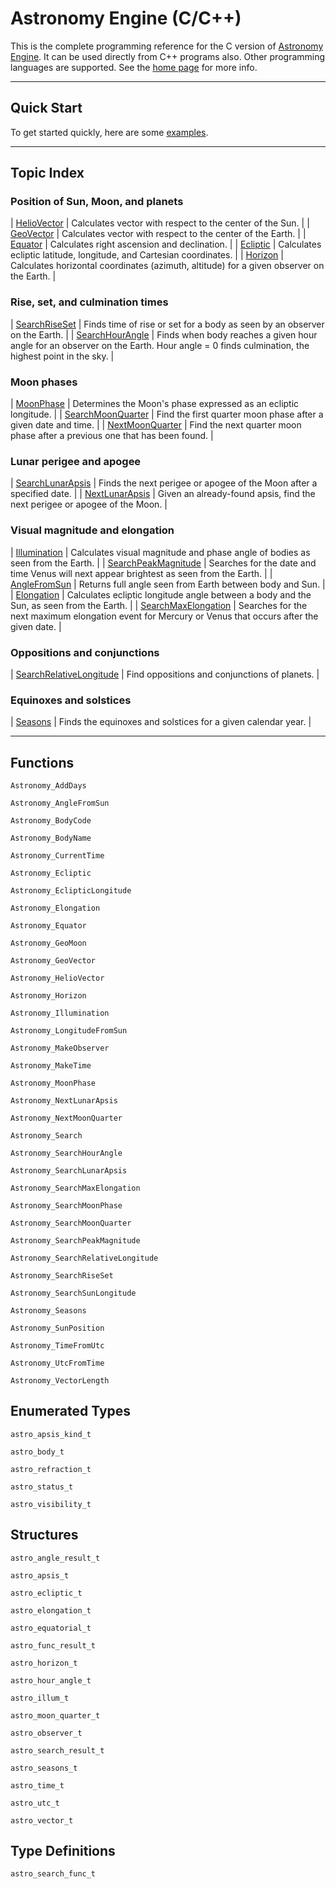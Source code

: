 # Astronomy Engine (C/C++)

This is the complete programming reference for the C version of 
[Astronomy Engine](../../). It can be used directly from C++ programs also.
Other programming languages are supported. See the [home page](../../) for more info.

---

## Quick Start
To get started quickly, here are some [examples](../../demo/c/).

---

## Topic Index

### Position of Sun, Moon, and planets

| [HelioVector](#Astronomy_HelioVector) | Calculates vector with respect to the center of the Sun. |
| [GeoVector](#Astronomy_GeoVector)     | Calculates vector with respect to the center of the Earth. |
| [Equator](#Astronomy_Equator)         | Calculates right ascension and declination. |
| [Ecliptic](#Astronomy_Ecliptic)       | Calculates ecliptic latitude, longitude, and Cartesian coordinates. |
| [Horizon](#Astronomy_Horizon)         | Calculates horizontal coordinates (azimuth, altitude) for a given observer on the Earth. |

### Rise, set, and culmination times

| [SearchRiseSet](#Astronomy_SearchRiseSet) | Finds time of rise or set for a body as seen by an observer on the Earth. |
| [SearchHourAngle](#Astronomy_SearchHourAngle) | Finds when body reaches a given hour angle for an observer on the Earth. Hour angle = 0 finds culmination, the highest point in the sky. |

### Moon phases

| [MoonPhase](#Astronomy_MoonPhase) | Determines the Moon's phase expressed as an ecliptic longitude. |
| [SearchMoonQuarter](#Astronomy_SearchMoonQuarter) | Find the first quarter moon phase after a given date and time. |
| [NextMoonQuarter](#Astronomy_NextMoonQuarter) | Find the next quarter moon phase after a previous one that has been found. |

### Lunar perigee and apogee

| [SearchLunarApsis](#Astronomy_SearchLunarApsis) | Finds the next perigee or apogee of the Moon after a specified date. |
| [NextLunarApsis](#Astronomy_NextLunarApsis) | Given an already-found apsis, find the next perigee or apogee of the Moon. |

### Visual magnitude and elongation

| [Illumination](#Astronomy_Illumination) | Calculates visual magnitude and phase angle of bodies as seen from the Earth. |
| [SearchPeakMagnitude](#Astronomy_SearchPeakMagnitude) | Searches for the date and time Venus will next appear brightest as seen from the Earth. |
| [AngleFromSun](#Astronomy_AngleFromSun) | Returns full angle seen from Earth between body and Sun. |
| [Elongation](#Astronomy_Elongation) | Calculates ecliptic longitude angle between a body and the Sun, as seen from the Earth. |
| [SearchMaxElongation](#Astronomy_SearchMaxElongation) | Searches for the next maximum elongation event for Mercury or Venus that occurs after the given date. |

### Oppositions and conjunctions

| [SearchRelativeLongitude](#Astronomy_SearchRelativeLongitude) | Find oppositions and conjunctions of planets. |

### Equinoxes and solstices

| [Seasons](#Astronomy_Seasons) | Finds the equinoxes and solstices for a given calendar year. |

---

## Functions

<a name="Astronomy_AddDays"></a>
`Astronomy_AddDays`

<a name="Astronomy_AngleFromSun"></a>
`Astronomy_AngleFromSun`

<a name="Astronomy_BodyCode"></a>
`Astronomy_BodyCode`

<a name="Astronomy_BodyName"></a>
`Astronomy_BodyName`

<a name="Astronomy_CurrentTime"></a>
`Astronomy_CurrentTime`

<a name="Astronomy_Ecliptic"></a>
`Astronomy_Ecliptic`

<a name="Astronomy_EclipticLongitude"></a>
`Astronomy_EclipticLongitude`

<a name="Astronomy_Elongation"></a>
`Astronomy_Elongation`

<a name="Astronomy_Equator"></a>
`Astronomy_Equator`

<a name="Astronomy_GeoMoon"></a>
`Astronomy_GeoMoon`

<a name="Astronomy_GeoVector"></a>
`Astronomy_GeoVector`

<a name="Astronomy_HelioVector"></a>
`Astronomy_HelioVector`

<a name="Astronomy_Horizon"></a>
`Astronomy_Horizon`

<a name="Astronomy_Illumination"></a>
`Astronomy_Illumination`

<a name="Astronomy_LongitudeFromSun"></a>
`Astronomy_LongitudeFromSun`

<a name="Astronomy_MakeObserver"></a>
`Astronomy_MakeObserver`

<a name="Astronomy_MakeTime"></a>
`Astronomy_MakeTime`

<a name="Astronomy_MoonPhase"></a>
`Astronomy_MoonPhase`

<a name="Astronomy_NextLunarApsis"></a>
`Astronomy_NextLunarApsis`

<a name="Astronomy_NextMoonQuarter"></a>
`Astronomy_NextMoonQuarter`

<a name="Astronomy_Search"></a>
`Astronomy_Search`

<a name="Astronomy_SearchHourAngle"></a>
`Astronomy_SearchHourAngle`

<a name="Astronomy_SearchLunarApsis"></a>
`Astronomy_SearchLunarApsis`

<a name="Astronomy_SearchMaxElongation"></a>
`Astronomy_SearchMaxElongation`

<a name="Astronomy_SearchMoonPhase"></a>
`Astronomy_SearchMoonPhase`

<a name="Astronomy_SearchMoonQuarter"></a>
`Astronomy_SearchMoonQuarter`

<a name="Astronomy_SearchPeakMagnitude"></a>
`Astronomy_SearchPeakMagnitude`

<a name="Astronomy_SearchRelativeLongitude"></a>
`Astronomy_SearchRelativeLongitude`

<a name="Astronomy_SearchRiseSet"></a>
`Astronomy_SearchRiseSet`

<a name="Astronomy_SearchSunLongitude"></a>
`Astronomy_SearchSunLongitude`

<a name="Astronomy_Seasons"></a>
`Astronomy_Seasons`

<a name="Astronomy_SunPosition"></a>
`Astronomy_SunPosition`

<a name="Astronomy_TimeFromUtc"></a>
`Astronomy_TimeFromUtc`

<a name="Astronomy_UtcFromTime"></a>
`Astronomy_UtcFromTime`

<a name="Astronomy_VectorLength"></a>
`Astronomy_VectorLength`

## Enumerated Types

<a name="astro_apsis_kind_t"></a>
`astro_apsis_kind_t`

<a name="astro_body_t"></a>
`astro_body_t`

<a name="astro_refraction_t"></a>
`astro_refraction_t`

<a name="astro_status_t"></a>
`astro_status_t`

<a name="astro_visibility_t"></a>
`astro_visibility_t`

## Structures

<a name="astro_angle_result_t"></a>
`astro_angle_result_t`

<a name="astro_apsis_t"></a>
`astro_apsis_t`

<a name="astro_ecliptic_t"></a>
`astro_ecliptic_t`

<a name="astro_elongation_t"></a>
`astro_elongation_t`

<a name="astro_equatorial_t"></a>
`astro_equatorial_t`

<a name="astro_func_result_t"></a>
`astro_func_result_t`

<a name="astro_horizon_t"></a>
`astro_horizon_t`

<a name="astro_hour_angle_t"></a>
`astro_hour_angle_t`

<a name="astro_illum_t"></a>
`astro_illum_t`

<a name="astro_moon_quarter_t"></a>
`astro_moon_quarter_t`

<a name="astro_observer_t"></a>
`astro_observer_t`

<a name="astro_search_result_t"></a>
`astro_search_result_t`

<a name="astro_seasons_t"></a>
`astro_seasons_t`

<a name="astro_time_t"></a>
`astro_time_t`

<a name="astro_utc_t"></a>
`astro_utc_t`

<a name="astro_vector_t"></a>
`astro_vector_t`

## Type Definitions

<a name="astro_search_func_t"></a>
`astro_search_func_t`

